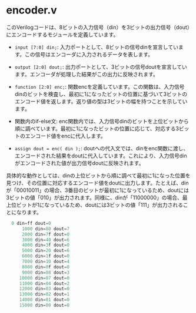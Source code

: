 # encoder.v

このVerilogコードは、8ビットの入力信号（din）を3ビットの出力信号（dout）にエンコードするモジュールを定義しています。

- `input [7:0] din;`: 入力ポートとして、8ビットの信号dinを宣言しています。この信号はエンコーダに入力されるデータを表します。

- `output [2:0] dout;`: 出力ポートとして、3ビットの信号doutを宣言しています。エンコーダが処理した結果がこの出力に反映されます。

- `function [2:0] enc;`: 関数encを定義しています。この関数は、入力信号dinのビットを検査し、最初に1になったビットの位置に基づいて3ビットのエンコード値を返します。返り値の型は3ビットの幅を持つことを示しています。

- 関数内のif-else文: enc関数内では、入力信号dinのビットを上位ビットから順に調べています。最初に1になったビットの位置に応じて、対応する3ビットのエンコード値をencに代入します。

- `assign dout = enc( din );`: doutへの代入文では、dinをenc関数に渡し、エンコードされた結果をdoutに代入しています。これにより、入力信号dinがエンコードされた値が出力信号doutに反映されます。

具体的な動作としては、dinの上位ビットから順に調べて最初に1になった位置を見つけ、その位置に対応するエンコード値をdoutに出力します。たとえば、dinが「00010011」の場合、3番目のビットが最初に1になっているため、doutには3ビットの値「010」が出力されます。同様に、dinが「11000000」の場合、最上位ビットが1になっているため、doutには3ビットの値「111」が出力されることになります。

~~~v
  0 din=ff dout=0 
      1000 din=80 dout=7
      2000 din=7f dout=0
      3000 din=40 dout=6
      4000 din=3f dout=0
      5000 din=20 dout=6
      6000 din=1f dout=0
      7000 din=10 dout=4
      8000 din=0f dout=0
      9000 din=08 dout=3
     10000 din=07 dout=0
     11000 din=04 dout=2
     12000 din=03 dout=0
     13000 din=02 dout=1
     14000 din=01 dout=0
     15000 din=00 dout=0
~~~